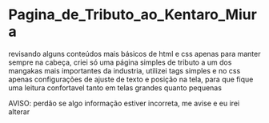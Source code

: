 # Pagina_de_Tributo_ao_Kentaro_Miura
 
revisando alguns conteúdos mais básicos de html e css apenas para manter sempre na cabeça, criei só uma página simples de tributo a um dos mangakas mais importantes da industria, utilizei tags simples e no css apenas configurações de ajuste de texto e posição na tela, para que fique uma leitura confortavel tanto em telas grandes quanto pequenas

AVISO: perdão se algo informação estiver incorreta, me avise e eu irei alterar
